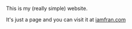 This is my (really simple) website.

It's just a page and you can visit it at [iamfran.com](https://www.iamfran.com)

